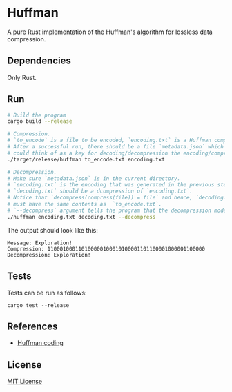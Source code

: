 # Huffman

A pure Rust implementation of the Huffman's algorithm for lossless data
compression.

## Dependencies

Only Rust.

## Run

```sh
# Build the program
cargo build --release

# Compression.
# `to_encode` is a file to be encoded, `encoding.txt` is a Huffman compression
# After a successful run, there should be a file `metadata.json` which one
# could think of as a key for decoding/decompression the encoding/compression.
./target/release/huffman to_encode.txt encoding.txt

# Decompression.
# Make sure `metadata.json` is in the current directory.
# `encoding.txt` is the encoding that was generated in the previous step.
# `decoding.txt` should be a dcompression of `encoding.txt`.
# Notice that `decompress(compress(file)) = file` and hence, `decoding.txt`
# must have the same contents as  `to_encode.txt`.
# `--decompress` argument tells the program that the decompression mode is on.
./huffman encoding.txt decoding.txt --decompress
```

The output should look like this:

```
Message: Exploration!
Compression: 110001000110100000100010100001101100001000001100000
Decompression: Exploration!
```

## Tests

Tests can be run as follows:

```
cargo test --release
```

## References

- [Huffman coding](https://en.wikipedia.org/wiki/Huffman_coding)

## License

[MIT License](LICENSE)

